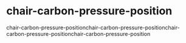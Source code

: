 # chair-carbon-pressure-position
chair-carbon-pressure-positionchair-carbon-pressure-positionchair-carbon-pressure-positionchair-carbon-pressure-position
